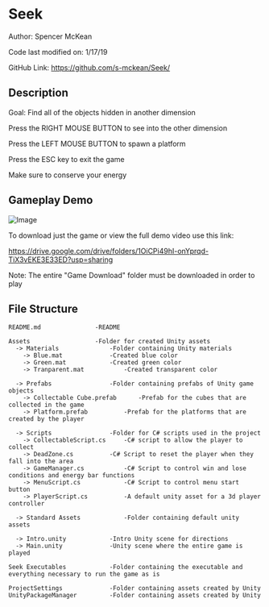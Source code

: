 # Seek
Author: Spencer McKean

Code last modified on: 1/17/19

GitHub Link: https://github.com/s-mckean/Seek/

## Description

Goal: Find all of the objects hidden in another dimension

Press the RIGHT MOUSE BUTTON to see into the other dimension

Press the LEFT MOUSE BUTTON to spawn a platform

Press the ESC key to exit the game

Make sure to conserve your energy

## Gameplay Demo

![Image](https://user-images.githubusercontent.com/42820224/51708355-997cca00-1fd8-11e9-89e4-5dc1dd71e700.gif)

To download just the game or view the full demo video use this link:

https://drive.google.com/drive/folders/1OiCPi49hI-onYprqd-TiX3vEKE3E33ED?usp=sharing

Note: The entire "Game Download" folder must be downloaded in order to play

## File Structure

	README.md				-README

	Assets					-Folder for created Unity assets
	  -> Materials				-Folder containing Unity materials
	    -> Blue.mat				-Created blue color
	    -> Green.mat			-Created green color
	    -> Tranparent.mat			-Created transparent color

	  -> Prefabs				-Folder containing prefabs of Unity game objects
	    -> Collectable Cube.prefab		-Prefab for the cubes that are collected in the game
	    -> Platform.prefab			-Prefab for the platforms that are created by the player

	  -> Scripts				-Folder for C# scripts used in the project
	    -> CollectableScript.cs		-C# script to allow the player to collect
	    -> DeadZone.cs			-C# Script to reset the player when they fall into the area
	    -> GameManager.cs			-C# Script to control win and lose conditions and energy bar functions
	    -> MenuScript.cs			-C# Script to control menu start button
	    -> PlayerScript.cs			-A default unity asset for a 3d player controller

	  -> Standard Assets			-Folder containing default unity assets

	  -> Intro.unity			-Intro Unity scene for directions
	  -> Main.unity				-Unity scene where the entire game is played

	Seek Executables			-Folder containing the executable and everything necessary to run the game as is

	ProjectSettings				-Folder containing assets created by Unity
	UnityPackageManager			-Folder containing assets created by Unity

